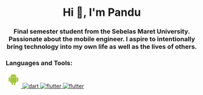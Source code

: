 <h1 align="center">Hi 👋, I'm Pandu</h1>
<h3 align="center">Final semester student from the Sebelas Maret University. Passionate about the mobile engineer. I aspire to intentionally bring technology into my own life as well as the lives of others.</h3>

<h3 align="left">Languages and Tools:</h3>
<p align="left"> <a href="https://developer.android.com" target="_blank"> <img src="https://raw.githubusercontent.com/devicons/devicon/master/icons/android/android-original-wordmark.svg" alt="android" width="40" height="40"/> </a> <a href="https://dart.dev" target="_blank"> <img src="https://www.vectorlogo.zone/logos/dartlang/dartlang-icon.svg" alt="dart" width="40" height="40"/> </a> <a href="https://flutter.dev" target="_blank"> <img src="https://www.vectorlogo.zone/logos/flutterio/flutterio-icon.svg" alt="flutter" width="40" height="40"/> </a> <a href="https://firebase.google.com" target="_blank"> <img src="https://www.vectorlogo.zone/logos/firebase/firebase-icon.svg" alt="flutter" width="40" height="40"/> </a></p>
